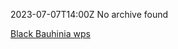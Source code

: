 2023-07-07T14:00Z
No archive found

[Black Bauhinia wps](https://b6a.black/posts/2023-08-28-cryptoctf/)
